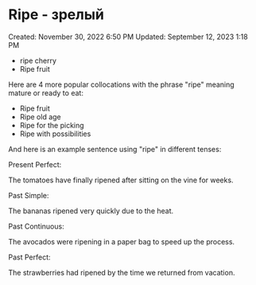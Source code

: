 # Ripe - зрелый

Created: November 30, 2022 6:50 PM
Updated: September 12, 2023 1:18 PM

- ripe cherry
- Ripe fruit

Here are 4 more popular collocations with the phrase "ripe" meaning mature or ready to eat:

- Ripe fruit
- Ripe old age
- Ripe for the picking
- Ripe with possibilities

And here is an example sentence using "ripe" in different tenses:

Present Perfect:

The tomatoes have finally ripened after sitting on the vine for weeks.

Past Simple:

The bananas ripened very quickly due to the heat.

Past Continuous:

The avocados were ripening in a paper bag to speed up the process.

Past Perfect:

The strawberries had ripened by the time we returned from vacation.